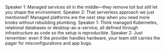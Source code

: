 Speaker 1: Managed services sit in the middle—they remove toil but still let you shape the environment.
Speaker 2: That serverless approach we just mentioned? Managed platforms are the next step when you need more knobs without rebuilding plumbing.
Speaker 1: Think managed Kubernetes, relational databases or desktop-as-a-service, all defined through infrastructure as code so the setup is reproducible.
Speaker 2: Just remember: even if the provider handles hardware, your team still carries the pager for misconfigurations and app bugs.
